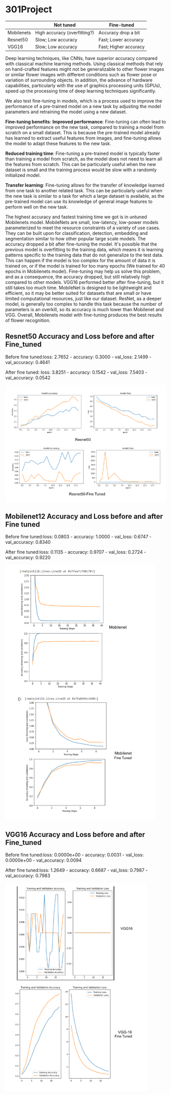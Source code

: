 # 301Project


|       |  Not tuned | Fine-tuned
| ----------- | ----------- |-----------
| Mobilenets      | High accuracy (overfitting?)       |Accuracy drop a bit  
|  Resnet50   | Slow; Low accuracy      |Fast; Lower accuracy
|VGG16|Slow; Low accuracy      |Fast; Higher accuracy









Deep learning techniques, like CNNs, have superior accuracy compared with classical machine learning methods. Using classical methods that rely on hand-crafted features might not be generalizable to other flower images or similar flower images with different conditions such as flower pose or variation of surrounding objects. In addition, the advance of hardware capabilities, particularly with the use of graphics processing units (GPUs), speed up the processing time of deep learning techniques significantly. 

We also test fine-tuning in models, which is a process used to improve the performance of a pre-trained model on a new task by adjusting the model parameters and retraining the model using a new dataset. 

**Fine-tuning benefits**: 
**Improved performance**: Fine-tuning can often lead to improved performance on the new task, compared to training a model from scratch on a small dataset. This is because the pre-trained model already has learned to extract useful features from images, and fine-tuning allows the model to adapt these features to the new task.

**Reduced training time**: Fine-tuning a pre-trained model is typically faster than training a model from scratch, as the model does not need to learn all the features from scratch. This can be particularly useful when the new dataset is small and the training process would be slow with a randomly initialized model.

**Transfer learning**: Fine-tuning allows for the transfer of knowledge learned from one task to another related task. This can be particularly useful when the new task is similar to a task for which a large dataset is available, as the pre-trained model can use its knowledge of general image features to perform well on the new task.

The highest accuracy and fastest training time we got is in untuned Mobilenets model. MobileNets are small, low-latency, low-power models parameterized to meet the resource constraints of a variety of use cases. They can be built upon for classification, detection, embedding and segmentation similar to how other popular large scale models. The accuracy dropped a bit after fine-tuning the model. It's possible that the previous model is overfitting to the training data, which means it is learning patterns specific to the training data that do not generalize to the test data. This can happen if the model is too complex for the amount of data it is trained on, or if the model is trained for too many epochs (We trained for 40 epochs in Mobilenets model). Fine-tuning may help us solve this problem, and as a consequence, the accuracy dropped, but still relatively high compared to other models. VGG16 performed better after fine-tuning, but it still takes too much time. MobileNet is designed to be lightweight and efficient, so it may be better suited for datasets that are small or have limited computational resources, just like our dataset. ResNet, as a deeper model, is generally too complex to handle this task because the number of parameters is an overkill, so its accuracy is much lower than Mobilenet and VGG. Overall, Mobilenets model with fine-tuning produces the best results of flower recognition. 




## Resnet50 Accuracy and Loss before and after Fine_tuned
Before fine tuned:loss: 2.7652 - accuracy: 0.3000 - val_loss: 2.1499 - val_accuracy: 0.4641


After fine tuned: loss: 3.8251 - accuracy: 0.1542 - val_loss: 7.5403 - val_accuracy: 0.0542


![Resnet50](Resnet.png)

## Mobilenet12 Accuracy and Loss before and after Fine tuned
Before fine tuned:loss: 0.0803 - accuracy: 1.0000 - val_loss: 0.6747 - val_accuracy: 0.8340 


After fine tuned:loss: 0.1135 - accuracy: 0.9707 - val_loss: 0.2724 - val_accuracy: 0.9220 

![Mobilenet12](Mobilenet.png)


## VGG16 Accuracy and Loss before and after Fine_tuned
Before fine tuned:loss: 0.0000e+00 - accuracy: 0.0031 - val_loss: 0.0000e+00 - val_accuracy: 0.0094


After fine tuned:loss: 1.2649 - accuracy: 0.6687 - val_loss: 0.7987 - val_accuracy: 0.7983


![VGG16](VGG16.png)
